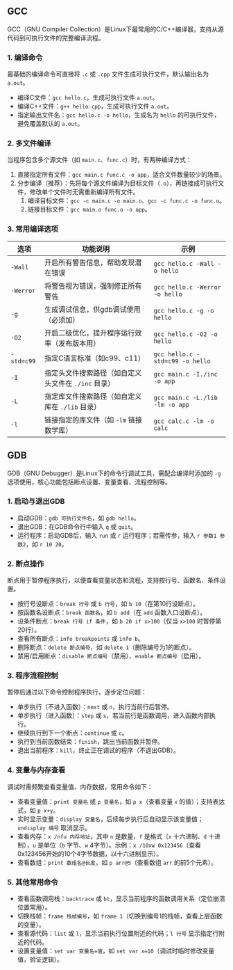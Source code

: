 ## GCC

GCC（GNU Compiler Collection）是Linux下最常用的C/C++编译器，支持从源代码到可执行文件的完整编译流程。

### 1. 编译命令

最基础的编译命令可直接将 `.c` 或 `.cpp` 文件生成可执行文件，默认输出名为 `a.out`。

- 编译C文件：`gcc hello.c`，生成可执行文件 `a.out`。
- 编译C++文件：`g++ hello.cpp`，生成可执行文件 `a.out`。
- 指定输出文件名：`gcc hello.c -o hello`，生成名为 `hello` 的可执行文件，避免覆盖默认的 `a.out`。

### 2. 多文件编译

当程序包含多个源文件（如 `main.c`、`func.c`）时，有两种编译方式：

1. 直接指定所有文件：`gcc main.c func.c -o app`，适合文件数量较少的场景。
2. 分步编译（推荐）：先将每个源文件编译为目标文件（`.o`），再链接成可执行文件，修改单个文件时无需重新编译所有文件。
   1. 编译目标文件：`gcc -c main.c -o main.o`、`gcc -c func.c -o func.o`。
   2. 链接目标文件：`gcc main.o func.o -o app`。

### 3. 常用编译选项

| 选项       | 功能说明                                            | 示例                            |
| ---------- | --------------------------------------------------- | ------------------------------- |
| `-Wall`    | 开启所有警告信息，帮助发现潜在错误                  | `gcc hello.c -Wall -o hello`    |
| `-Werror`  | 将警告视为错误，强制修正所有警告                    | `gcc hello.c -Werror -o hello`  |
| `-g`       | 生成调试信息，供gdb调试使用（必须加）               | `gcc hello.c -g -o hello`       |
| `-O2`      | 开启二级优化，提升程序运行效率（发布版本用）        | `gcc hello.c -O2 -o hello`      |
| `-std=c99` | 指定C语言标准（如c99、c11）                         | `gcc hello.c -std=c99 -o hello` |
| `-I`       | 指定头文件搜索路径（如自定义头文件在 `./inc` 目录） | `gcc main.c -I./inc -o app`     |
| `-L`       | 指定库文件搜索路径（如自定义库在 `./lib` 目录）     | `gcc main.c -L./lib -lm -o app` |
| `-l`       | 链接指定的库文件（如 `-lm` 链接数学库）             | `gcc calc.c -lm -o calc`        |

## GDB

GDB（GNU Debugger）是Linux下的命令行调试工具，需配合编译时添加的 `-g` 选项使用，核心功能包括断点设置、变量查看、流程控制等。

### 1. 启动与退出GDB

- 启动GDB：`gdb 可执行文件名`，如 `gdb hello`。
- 退出GDB：在GDB命令行中输入 `q` 或 `quit`。
- 运行程序：启动GDB后，输入 `run` 或 `r` 运行程序；若需传参，输入 `r 参数1 参数2`，如 `r 10 20`。

### 2. 断点操作

断点用于暂停程序执行，以便查看变量状态和流程，支持按行号、函数名、条件设置。

- 按行号设断点：`break 行号` 或 `b 行号`，如 `b 10`（在第10行设断点）。
- 按函数名设断点：`break 函数名`，如 `b add`（在 `add` 函数入口设断点）。
- 设条件断点：`break 行号 if 条件`，如 `b 20 if x>100`（仅当 `x>100` 时暂停第20行）。
- 查看所有断点：`info breakpoints` 或 `info b`。
- 删除断点：`delete 断点编号`，如 `delete 1`（删除编号为1的断点）。
- 禁用/启用断点：`disable 断点编号`（禁用）、`enable 断点编号`（启用）。

### 3. 程序流程控制

暂停后通过以下命令控制程序执行，逐步定位问题：

- 单步执行（不进入函数）：`next` 或 `n`，执行当前行后暂停。
- 单步执行（进入函数）：`step` 或 `s`，若当前行是函数调用，进入函数内部执行。
- 继续执行到下一个断点：`continue` 或 `c`。
- 执行到当前函数结束：`finish`，跳出当前函数并暂停。
- 退出当前程序：`kill`，终止正在调试的程序（不退出GDB）。

### 4. 变量与内存查看

调试时需频繁查看变量值、内存数据，常用命令如下：

- 查看变量值：`print 变量名` 或 `p 变量名`，如 `p x`（查看变量 `x` 的值）；支持表达式，如 `p x+y`。
- 实时显示变量：`display 变量名`，后续每步执行后自动显示该变量值；`undisplay 编号` 取消显示。
- 查看内存：`x /nfu 内存地址`，其中 `n` 是数量，`f` 是格式（`x` 十六进制、`d` 十进制），`u` 是单位（`b` 字节、`w` 4字节）。示例：`x /10xw 0x123456`（查看0x123456开始的10个4字节数据，以十六进制显示）。
- 查看数组：`print 数组名@长度`，如 `p arr@5`（查看数组 `arr` 的前5个元素）。

### 5. 其他常用命令

- 查看函数调用栈：`backtrace` 或 `bt`，显示当前程序的函数调用关系（定位崩溃位置常用）。
- 切换栈帧：`frame 栈帧编号`，如 `frame 1`（切换到编号1的栈帧，查看上层函数的变量）。
- 查看源代码：`list` 或 `l`，显示当前执行位置附近的代码；`l 行号` 显示指定行附近的代码。
- 设置变量值：`set var 变量名=值`，如 `set var x=10`（调试时临时修改变量值，验证逻辑）。
